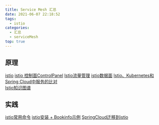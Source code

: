 ```yaml
---
title: Service Mesh 汇总
date: 2021-06-07 22:18:52
tags:
  - istio
categories: 
  - 汇总
  - serviceMesh  
top: true  
---
```


<p></p>
<!-- more -->

## 原理
[istio](../../../../2019/07/02/istio/)
[istio 控制面ControlPanel](../../../../2022/01/14/istioControlPanel/) 
[Istio流量管理](../../../../2019/11/21/istioTrafficManagement/)
[istio数据面](../../../../2019/11/21/istioDataplane/) 
[Istio、Kubernetes和Spring Cloud中服务的比对](../../../../2019/07/20/istio-k8s-service/)    
[Istio知识图谱](../../../../2019/11/18/istioKnowledgeMap/)

## 实践
[istio常用命令](../../../../2019/07/15/istioCommand/)
[istio安装 + Bookinfo示例](../../../../2019/07/02/istioSetup-bookinfo/)
[SpringCloud迁移到istio](../../../../2022/01/06/istioMigrateFromSpringCloud/)



